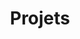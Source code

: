 ---
title: "Projets"
layout: "archives"
summary: "archives"
description : "Ici sont stockés tous les projets que j'ai pu réalisé dans ma carrière"
---
